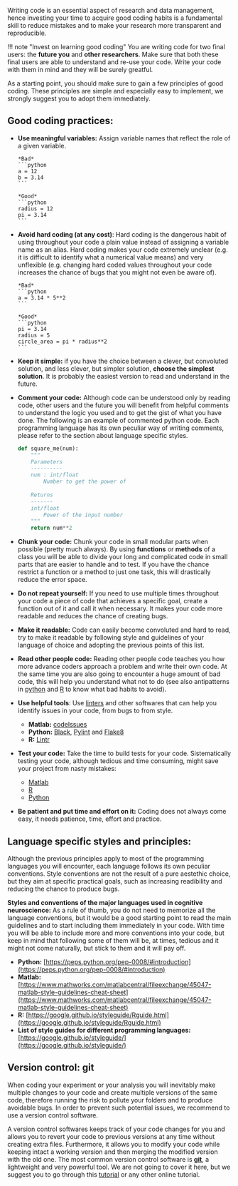 
Writing code is an essential aspect of research and data management, hence investing your time to acquire good coding habits is a fundamental skill to reduce mistakes and to make your research more transparent and reproducible.

!!! note "Invest on learning good coding"
    You are writing code for two final users: the **future you** and **other researchers**. Make sure that both these final users are able to understand and re-use your code. Write your code with them in mind and they will be surely greatful.


As a starting point, you should make sure to gain a few principles of good coding. These principles are simple and especially easy to implement, we strongly suggest you to adopt them immediately.

## Good coding practices:

- **Use meaningful variables:** Assign variable names that reflect the role of a given variable. 

      *Bad*
      ```python
      a = 12
      b = 3.14
      ```

      *Good*
      ```python
      radius = 12
      pi = 3.14
      ```
      
- **Avoid hard coding (at any cost)**: Hard coding is the dangerous habit of using throughout your code a plain value instead of assigning a variable name as an alias.</b>  Hard coding makes your code extremely unclear (e.g. it is difficult to identify what a numerical value means) and very unflexible (e.g. changing hard coded values throughout your code increases the chance of bugs that you might not even be aware of).

      *Bad*
      ```python
      a = 3.14 * 5**2
      ```

      *Good*
      ```python
      pi = 3.14
      radius = 5
      circle_area = pi * radius**2
      ```

- **Keep it simple:** if you have the choice between a clever, but convoluted solution, and less clever, but simpler solution, **choose the simplest solution**. It is probably the easiest version to read and understand in the future.

- **Comment your code:** Although code can be understood only by reading code, other users and the future you will benefit from helpful comments to understand the logic you used and to get the gist of what you have done. The following is an example of commented python code. Each programming language has its own peculiar way of writing comments, please refer to the section about language specific styles.  

    ```python
    def square_me(num): 
        """
        Parameters
        ----------
        num : int/float
            Number to get the power of
        
        Returns
        -------
        int/float
            Power of the input number
        """
        return num**2

    ```

- **Chunk your code:** Chunk your code in small modular parts when possible (pretty much always). By using **functions** or **methods** of a class you will be able to divide your long and complicated code in small parts that are easier to handle and to test. If you have the chance restrict a function or a method to just one task, this will drastically reduce the error space.

- **Do not repeat yourself:** If you need to use multiple times throughout your code a piece of code that achieves a specific goal, create a function out of it and call it when necessary. It makes your code more readable and reduces the chance of creating bugs.

- **Make it readable:** Code can easily become convoluted and hard to read, try to make it readable by following style and guidelines of your language of choice and adopting the previous points of this list.

- **Read other people code:** Reading other people code teaches you how more advance coders approach a problem and write their own code. At the same time you are also going to encounter a huge amount of bad code, this will help you understand what not to do (see also antipatterns in [python](https://docs.quantifiedcode.com/python-anti-patterns/) and [R](https://www.burns-stat.com/pages/Tutor/R_inferno.pdf) to know what bad habits to avoid). 

- **Use helpful tools**: Use [linters](https://en.wikipedia.org/wiki/Lint_(software)) and other softwares that can help you identify issues in your code, from bugs to from style. 
    - **Matlab:** [codeIssues](https://www.mathworks.com/help/matlab/ref/codeissues.html)
    - **Python:** [Black](https://black.readthedocs.io/en/stable/), [Pylint](https://pylint.readthedocs.io/en/latest/) and [Flake8](https://flake8.pycqa.org/en/latest/)
    - **R:** [Lintr](https://lintr.r-lib.org/)

- **Test your code:** Take the time to build tests for your code. Sistematically testing your code, although tedious and time consuming, might save your project from nasty mistakes:
    - [Matlab](https://www.mathworks.com/help/matlab/matlab-unit-test-framework.html)
    - [R](https://r-pkgs.org/testing-basics.html)
    - [Python](https://docs.python-guide.org/writing/tests/)
  
- **Be patient and put time and effort on it:** Coding does not always come easy, it needs patience, time, effort and practice.

## Language specific styles and principles:

Although the previous principles apply to most of the programming languages you will encounter, each language follows its own peculiar conventions.
Style conventions are not the result of a pure aestethic choice, but they aim at specific practical goals, such as increasing readibility and reducing the chance to produce bugs. 

**Styles and conventions of the major languages used in cognitive neuroscience:**
As a rule of thumb, you do not need to memorize all the language conventions, but it would be a good starting point to read the main guidelines and to start including them immediately in your code. With time you will be able to include more and more conventions into your code, but keep in mind that following some of them will be, at times, tedious and it might not come naturally, but stick to them and it will pay off.

- **Python:** [https://peps.python.org/pep-0008/#introduction](https://peps.python.org/pep-0008/#introduction)
- **Matlab:** [https://www.mathworks.com/matlabcentral/fileexchange/45047-matlab-style-guidelines-cheat-sheet](https://www.mathworks.com/matlabcentral/fileexchange/45047-matlab-style-guidelines-cheat-sheet)
- **R:** [https://google.github.io/styleguide/Rguide.html](https://google.github.io/styleguide/Rguide.html)
- **List of style guides for different programming languages:** [https://google.github.io/styleguide/](https://google.github.io/styleguide/)

## Version control: git

When coding your experiment or your analysis you will inevitably make multiple changes to your code and create multiple versions of the same code, therefore running the risk to pollute your folders and to produce avoidable bugs.
In order to prevent such potential issues, we recommend to use a version control software.</b> 

A version control softwares keeps track of your code changes for you and allows you to revert your code to previous versions at any time without creating extra files. Furthermore, it allows you to modify your code while keeping intact a working version and then merging the modified version with the old one.
The most common version control software is [**git**](https://git-scm.com/), a lightweight and very powerful tool. We are not going to cover it here, but we suggest you to go through this [tutorial](https://book.the-turing-way.org/reproducible-research/vcs/vcs-git-general) or any other online tutorial.

